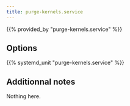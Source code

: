 ```yaml
---
title: purge-kernels.service
---
```


{{% provided_by "purge-kernels.service" %}}

## Options

{{% systemd_unit "purge-kernels.service" %}}

## Additionnal notes

Nothing here.